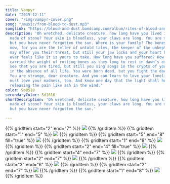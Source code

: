 ```yaml
---
title: Vampyr
date: "2019-12-11"
cover: "/img/vampyr-cover.png"
song: "/music/from-blood-to-dust.mp3"
songlink: "https://blood-and-dust.bandcamp.com/album/rites-of-blood-and-dust"
description: 'Oh wretched, delicate creature, how long have you lived in your castle
  made of stone? Your skin is bloodless, your claws are long. You are married to darkness,
  but you have never forgotten the sun. Where is your family? The bones are your friends
  now, for you are the teller of untold tales, the keeper of the unkept. Your lovers
  may offer you their throat, but still your jaw locks and your heart breaks. Nothing
  ever feels like it is yours to take. How long have you suffered? How long have you
  carried the weight of rotting bones as they long to rest in dawn’s embrace? I can
  see that you are tired, but still you sing songs in the crypts of your ancestors,
  in the absence of all life. You were born dead, but you fight the darkest night.
  You are strange, dear creature. And you can learn to love your loneliness—but you
  must love your madness, too. And know one day that the light shall hold you again,
  releasing the pain like ash in the wind.'
color: 9a0510
secondaryColor: 5d1616
shortDescription: 'Oh wretched, delicate creature, how long have you lived in your castle
  made of stone? Your skin is bloodless, your claws are long. You are married to darkness,
  but you have never forgotten the sun.'

---
```

{{% gridItem start="2" end="7" %}}
![](/img/vampyr/vampyr-3.png)
{{% /gridItem %}}
{{% gridItem start="1" end="5" %}}
![](/img/vampyr/vampyr-4.png)
{{% /gridItem %}}
{{% gridItem start="5" end="8" fill="true" %}}
![](/img/vampyr/vampyr-6.png)
{{% /gridItem %}}
{{% gridItem start="1" end="8" %}}
![](/img/vampyr/vampyr-illu-2.png)
{{% /gridItem %}}
{{% gridItem start="2" end="4" fill="true" %}}
![](/img/vampyr/vampyr-11.png)
{{% /gridItem %}}
{{% gridItem start="4" end="7" %}}
![](/img/vampyr/vampyr-7.png)
{{% /gridItem %}}
{{% gridItem start="2" end="7" %}}
![](/img/vampyr/vampyr-5.png)
{{% /gridItem %}}
{{% gridItem start="3" end="6" %}}
![](/img/vampyr/vampyr-illu-3.png)
{{% /gridItem %}}
{{% gridItem start="2" end="7" %}}
![](/img/vampyr/vampyr-8.png)
{{% /gridItem %}}
{{% gridItem start="1" end="8" %}}
![](/img/vampyr/vampyr-illu-1.png)
{{% /gridItem %}}
